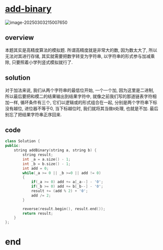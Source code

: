 # [add-binary](https://leetcode.cn/problems/add-binary)

![image-20250303215007650](https://md-wind.oss-cn-nanjing.aliyuncs.com/md/20250303215007752.png)

## overview

本题其实是高精度算法的模拟题.   所谓高精度就是非常大的数,   因为数太大了, 所以无法对其进行存储, 其实就需要把数字转变为字符串, 以字符串的形式参与加减乘除, 只要照着小学列竖式模拟就行了.

## solution

对于加法来说, 我们从两个字符串的最低位开始, 一个一个加, 因为这里是二进制, 所以最后要把和模二的结果输出到结果字符中, 就像之前我们写的那道链表字符相加一样, 循环条件有三个, 它们以逻辑或的形式组合在一起, 分别是两个字符串下标没有越位, 进位器不等于0, 当下标越位时, 我们就将其当做`0`处理, 也就是不加.  最后别忘了把结果字符串正序回来.

## code

```cpp
class Solution {
public:
    string addBinary(string a, string b) {
        string result;
        int _a = a.size() - 1;
        int _b = b.size() - 1;
        int add = 0;
        while(_a >= 0 || _b >=0 || add != 0)
        {
            if(_a >= 0) add += a[_a--] - '0';
            if(_b >= 0) add += b[_b--] - '0';
            result += (add % 2) + '0';
            add /= 2;
        }

        reverse(result.begin(), result.end());
        return result;
    }
};
```

# end